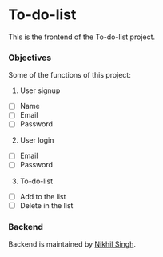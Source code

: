 # To-do-list

This is the frontend of the To-do-list project.

### Objectives

Some of the functions of this project:

1. User signup 
  - [ ] Name 
  - [ ] Email
  - [ ] Password
2. User login
  - [ ] Email
  - [ ] Password
3. To-do-list
  - [ ] Add to the list
  - [ ] Delete in the list
 
 ### Backend
 
 Backend is maintained by [Nikhil Singh](https://github.com/nikhils4/To-do-list-backend).
